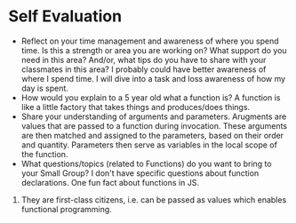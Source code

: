 # Self Evaluation

- Reflect on your time management and awareness of where you spend time. Is this a strength or area you are working on? What support do you need in this area? And/or, what tips do you have to share with your classmates in this area?
I probably could have better awareness of where I spend time. I will dive into a task and loss awareness of how my day is spent. 
- How would you explain to a 5 year old what a function is?
A function is like a little factory that takes things and produces/does things. 
- Share your understanding of arguments and parameters.
Arugments are values that are passed to a function during invocation. These arguments are then matched and assigned to the parameters, based on their order and quantity. Parameters then serve as variables in the local scope of the function. 
- What questions/topics (related to Functions) do you want to bring to your Small Group?
I don't have specific questions about function declarations. One fun fact about functions in JS. 
1) They are first-class citizens, i.e. can be passed as values which enables functional programming. 

